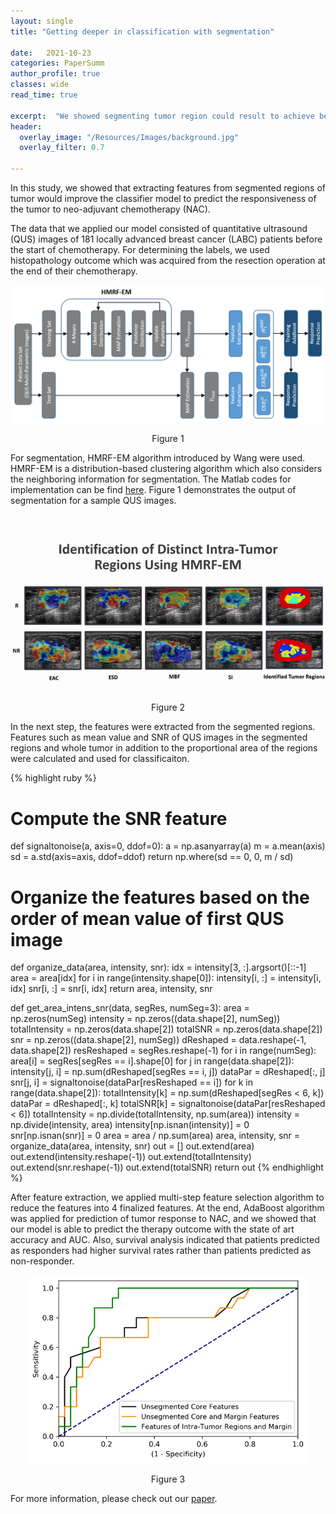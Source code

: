 ```yaml
---
layout: single
title: "Getting deeper in classification with segmentation"

date:   2021-10-23
categories: PaperSumm
author_profile: true
classes: wide
read_time: true

excerpt:  "We showed segmenting tumor region could result to achieve better and more informative biomarkers for classification."
header:
  overlay_image: "/Resources/Images/background.jpg"
  overlay_filter: 0.7

---
```


In this study, we showed that extracting features from segmented regions of tumor would improve the classifier model to predict the responsiveness of the tumor to neo-adjuvant chemotherapy (NAC).

The data that we applied our model consisted of quantitative ultrasound (QUS) images of 181 locally advanced breast cancer (LABC) patients before the start of chemotherapy. For determining the labels, we used histopathology outcome which was acquired from the resection operation at the end of their chemotherapy.

<p align="center">
  <img alt="model" src="/assets/post1/model.png">
  <figcaption align="center">Figure 1</figcaption>
</p>


For segmentation, HMRF-EM algorithm introduced by Wang were used. HMRF-EM is a distribution-based clustering algorithm which also considers the neighboring information for segmentation. The Matlab codes for implementation can be find [here](https://www.mathworks.com/matlabcentral/fileexchange/37530-hmrf-em-image). Figure 1 demonstrates the output of segmentation for a sample QUS images.

<p align="center">
  <img alt="segmentation" src="/assets/post1/slide2.gif">
  <figcaption align="center">Figure 2</figcaption>
</p>

In the next step, the features were extracted from the segmented regions. Features such as mean value and SNR of QUS images in the segmented regions and whole tumor in addition to the proportional area of the regions were calculated and used for classificaiton. 


{% highlight ruby %}
# Compute the SNR feature 
def signaltonoise(a, axis=0, ddof=0):
    a = np.asanyarray(a)
    m = a.mean(axis)
    sd = a.std(axis=axis, ddof=ddof)
    return np.where(sd == 0, 0, m / sd)

# Organize the features based on the order of mean value of first QUS image
def organize_data(area, intensity, snr):
    idx = intensity[3, :].argsort()[::-1]
    area = area[idx]
    for i in range(intensity.shape[0]):
        intensity[i, :] = intensity[i, idx]
        snr[i, :] = snr[i, idx]
    return area, intensity, snr

def get_area_intens_snr(data, segRes, numSeg=3):
    area = np.zeros(numSeg)
    intensity = np.zeros((data.shape[2], numSeg))
    totalIntensity = np.zeros(data.shape[2])
    totalSNR = np.zeros(data.shape[2])
    snr = np.zeros((data.shape[2], numSeg))
    dReshaped = data.reshape(-1, data.shape[2])
    resReshaped = segRes.reshape(-1)
    for i in range(numSeg):
        area[i] = segRes[segRes == i].shape[0]
        for j in range(data.shape[2]):
            intensity[j, i] = np.sum(dReshaped[segRes == i, j])
            dataPar = dReshaped[:, j]
            snr[j, i] = signaltonoise(dataPar[resReshaped == i])
    for k in range(data.shape[2]):
        totalIntensity[k] = np.sum(dReshaped[segRes < 6, k])
        dataPar = dReshaped[:, k]
        totalSNR[k] = signaltonoise(dataPar[resReshaped < 6])
    totalIntensity = np.divide(totalIntensity, np.sum(area))
    intensity = np.divide(intensity, area)
    intensity[np.isnan(intensity)] = 0
    snr[np.isnan(snr)] = 0
    area = area / np.sum(area)
    area, intensity, snr = organize_data(area, intensity, snr)
    out = []
    out.extend(area)
    out.extend(intensity.reshape(-1))
    out.extend(totalIntensity)
    out.extend(snr.reshape(-1))
    out.extend(totalSNR)
    return out
{% endhighlight %}

After feature extraction, we applied multi-step feature selection algorithm to reduce the features into 4 finalized features. At the end, AdaBoost algorithm was applied for prediction of tumor response to NAC, and we showed that our model is able to predict the therapy outcome with the state of art accuracy and AUC. Also, survival analysis indicated that patients predicted as responders had higher survival rates rather than patients predicted as non-responder. 


<p align="center">
  <img alt="model" src="/assets/post1/auc.png">
  <figcaption align="center">Figure 3</figcaption>
</p>

For more information, please check out our [paper](https://pubmed.ncbi.nlm.nih.gov/34290259/).



